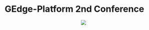 # GEdge-Platform 2nd Conference
<p align="center">
  <img src="https://github.com/gedge-platform/docs/conference/2nd/images/2nd_conference.jpg">
</p>